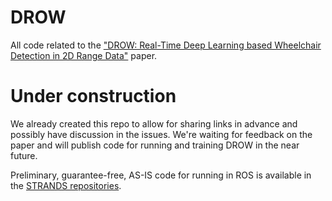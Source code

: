 # DROW
All code related to the ["DROW: Real-Time Deep Learning based Wheelchair Detection in 2D Range Data"](http://arxiv.org/abs/1603.02636) paper.

# Under construction
We already created this repo to allow for sharing links in advance and possibly have discussion in the issues. We're waiting for feedback on the paper and will publish code for running and training DROW in the near future.

Preliminary, guarantee-free, AS-IS code for running in ROS is available in the [STRANDS repositories](https://github.com/strands-project/strands_perception_people/tree/indigo-devel/wheelchair_detector).
